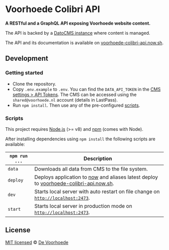 # Voorhoede Colibri API

**A RESTful and a GraphQL API exposing Voorhoede website content.**

The API is backed by a [DatoCMS instance](https://voorhoede-ocelot-cms.admin.datocms.com) where content is managed.

The API and its documentation is available on [voorhoede-colibri-api.now.sh](https://voorhoede-colibri-api.now.sh/).


## Development

### Getting started

* Clone the repository.
* Copy `.env.example` to `.env`. You can find the `DATA_API_TOKEN` in the [CMS settings > API Tokens](https://voorhoede-ocelot-cms.admin.datocms.com/admin/access_tokens/4141/edit). The CMS can be accessed using the `shared@voorhoede.nl` account (details in LastPass).
* Run `npm install`. Then use any of the pre-configured [scripts](#scripts).

### Scripts

This project requires [Node.js](http://nodejs.org/) (>= v8) and [npm](https://npmjs.org/) (comes with Node).

After installing dependencies using `npm install` the following scripts are available:

`npm run ...` | Description
---|---
`data` | Downloads all data from CMS to the file system.
`deploy` | Deploys application to [now](https://zeit.co/now) and aliases latest deploy to [voorhoede-colibri-api.now.sh](https://voorhoede-colibri-api.now.sh/).
`dev` | Starts local server with auto restart on file change on [`http://localhost:2473`](http://localhost:2473).
`start` | Starts local server in production mode on [`http://localhost:2473`](http://localhost:2473).


## License

[MIT licensed](license) © [De Voorhoede](https://twitter.com/devoorhoede)

